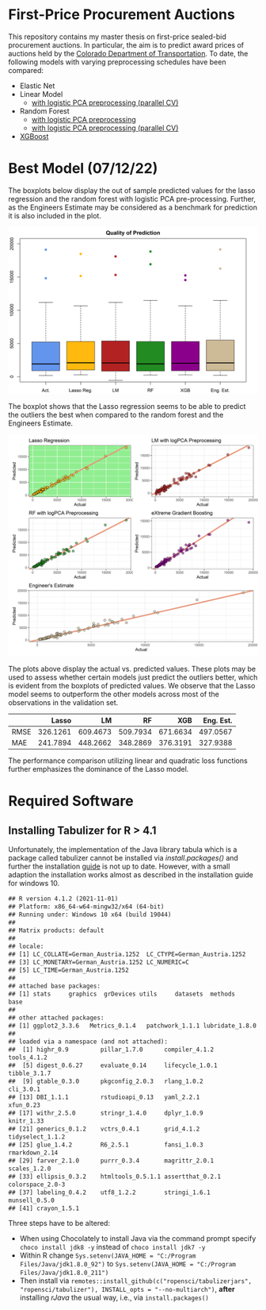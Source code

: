 First-Price Procurement Auctions
================

This repository contains my master thesis on first-price sealed-bid
procurement auctions. In particular, the aim is to predict award prices
of auctions held by the [Colorado Department of
Transportation](https://codot.gov/business/bidding/bid-tab-archives). To
date, the following models with varying preprocessing schedules have
been compared:

-   Elastic Net
-   Linear Model
    -   [with logistic PCA preprocessing (parallel
        CV)](https://github.com/Base-R-Best-R/Auction/blob/main/Code/Models/Colab/CV_PreProcess_LM.ipynb)
-   Random Forest
    -   [with logistic PCA
        preprocessing](https://github.com/Base-R-Best-R/Auction/blob/main/Code/Models/Colab/Nested_CV_PCA_RF.ipynb)
    -   [with logistic PCA preprocessing (parallel
        CV)](https://github.com/Base-R-Best-R/Auction/blob/main/Code/Models/Colab/Parallel_NestedCV_RF.ipynb)
-   [XGBoost](https://github.com/Base-R-Best-R/Auction/blob/main/Code/Models/Colab/XGboost.ipynb)

# Best Model (07/12/22)

The boxplots below display the out of sample predicted values for the
lasso regression and the random forest with logistic PCA pre-processing.
Further, as the Engineers Estimate may be considered as a benchmark for
prediction it is also included in the plot.

![](README_files/figure-gfm/unnamed-chunk-2-1.png)<!-- -->

The boxplot shows that the Lasso regression seems to be able to predict
the outliers the best when compared to the random forest and the
Engineers Estimate.

![](README_files/figure-gfm/unnamed-chunk-3-1.png)<!-- -->

The plots above display the actual vs. predicted values. These plots may
be used to assess whether certain models just predict the outliers
better, which is evident from the boxplots of predicted values. We
observe that the Lasso model seems to outperform the other models across
most of the observations in the validation set.

|      |    Lasso |       LM |       RF |      XGB | Eng. Est. |
|:-----|---------:|---------:|---------:|---------:|----------:|
| RMSE | 326.1261 | 609.4673 | 509.7934 | 671.6634 |  497.0567 |
| MAE  | 241.7894 | 448.2662 | 348.2869 | 376.3191 |  327.9388 |

The performance comparison utilizing linear and quadratic loss functions
further emphasizes the dominance of the Lasso model.

# Required Software

## Installing Tabulizer for R \> 4.1

Unfortunately, the implementation of the Java library tabula which is a
package called tabulizer cannot be installed via *install.packages()*
and further the installation
[guide](https://github.com/ropensci/tabulizer) is not up to date.
However, with a small adaption the installation works almost as
described in the installation guide for windows 10.

    ## R version 4.1.2 (2021-11-01)
    ## Platform: x86_64-w64-mingw32/x64 (64-bit)
    ## Running under: Windows 10 x64 (build 19044)
    ## 
    ## Matrix products: default
    ## 
    ## locale:
    ## [1] LC_COLLATE=German_Austria.1252  LC_CTYPE=German_Austria.1252   
    ## [3] LC_MONETARY=German_Austria.1252 LC_NUMERIC=C                   
    ## [5] LC_TIME=German_Austria.1252    
    ## 
    ## attached base packages:
    ## [1] stats     graphics  grDevices utils     datasets  methods   base     
    ## 
    ## other attached packages:
    ## [1] ggplot2_3.3.6   Metrics_0.1.4   patchwork_1.1.1 lubridate_1.8.0
    ## 
    ## loaded via a namespace (and not attached):
    ##  [1] highr_0.9         pillar_1.7.0      compiler_4.1.2    tools_4.1.2      
    ##  [5] digest_0.6.27     evaluate_0.14     lifecycle_1.0.1   tibble_3.1.7     
    ##  [9] gtable_0.3.0      pkgconfig_2.0.3   rlang_1.0.2       cli_3.0.1        
    ## [13] DBI_1.1.1         rstudioapi_0.13   yaml_2.2.1        xfun_0.23        
    ## [17] withr_2.5.0       stringr_1.4.0     dplyr_1.0.9       knitr_1.33       
    ## [21] generics_0.1.2    vctrs_0.4.1       grid_4.1.2        tidyselect_1.1.2 
    ## [25] glue_1.4.2        R6_2.5.1          fansi_1.0.3       rmarkdown_2.14   
    ## [29] farver_2.1.0      purrr_0.3.4       magrittr_2.0.1    scales_1.2.0     
    ## [33] ellipsis_0.3.2    htmltools_0.5.1.1 assertthat_0.2.1  colorspace_2.0-3 
    ## [37] labeling_0.4.2    utf8_1.2.2        stringi_1.6.1     munsell_0.5.0    
    ## [41] crayon_1.5.1

Three steps have to be altered:

-   When using Chocolately to install Java via the command prompt
    specify `choco install jdk8 -y` instead of `choco install jdk7 -y`
-   Within R change
    `Sys.setenv(JAVA_HOME = "C:/Program Files/Java/jdk1.8.0_92")` to
    `Sys.setenv(JAVA_HOME = "C:/Program Files/Java/jdk1.8.0_211")`
-   Then install via
    `remotes::install_github(c("ropensci/tabulizerjars", "ropensci/tabulizer"), INSTALL_opts = "--no-multiarch")`,
    **after** installing *rJava* the usual way, i.e., via
    `install.packages()`

